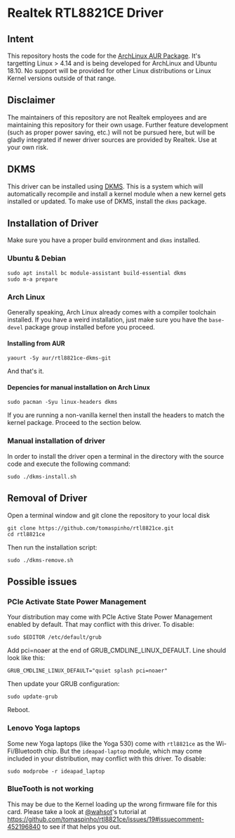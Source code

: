 # Realtek RTL8821CE Driver

## Intent
This repository hosts the code for the [ArchLinux AUR Package](https://aur.archlinux.org/packages/rtl8821ce-dkms-git/). It's targetting Linux > 4.14 and is being developed for ArchLinux and Ubuntu 18.10. No support will be provided for other Linux distributions or Linux Kernel versions outside of that range.

## Disclaimer
The maintainers of this repository are not Realtek employees and are maintaining this repository for their own usage. Further feature development (such as proper power saving, etc.) will not be pursued here, but will be gladly integrated if newer driver sources are provided by Realtek. Use at your own risk.

## DKMS
This driver can be installed using [DKMS](http://linux.dell.com/dkms/). This is a system which will automatically recompile and install a kernel module when a new kernel gets installed or updated. To make use of DKMS, install the `dkms` package.


## Installation of Driver
Make sure you have a proper build environment and `dkms` installed.

### Ubuntu & Debian
```
sudo apt install bc module-assistant build-essential dkms
sudo m-a prepare
```

### Arch Linux
Generally speaking, Arch Linux already comes with a compiler toolchain installed. If you have a weird installation, just make sure you have the `base-devel` package group installed before you proceed.

#### Installing from AUR
```
yaourt -Sy aur/rtl8821ce-dkms-git
```
And that's it.

#### Depencies for manual installation on Arch Linux
```
sudo pacman -Syu linux-headers dkms
```
If you are running a non-vanilla kernel then install the headers to match the kernel package. Proceed to the section below.

### Manual installation of driver
In order to install the driver open a terminal in the directory with the source code and execute the following command:
```
sudo ./dkms-install.sh
```

## Removal of Driver
Open a terminal window and git clone the repository to your local disk

```
git clone https://github.com/tomaspinho/rtl8821ce.git
cd rtl8821ce
```

Then run the installation script:
```
sudo ./dkms-remove.sh
```

## Possible issues

### PCIe Activate State Power Management
Your distribution may come with PCIe Active State Power Management enabled by default. That may conflict with this driver. To disable:

```
sudo $EDITOR /etc/default/grub
```
Add pci=noaer at the end of GRUB_CMDLINE_LINUX_DEFAULT. Line should look like this:

```
GRUB_CMDLINE_LINUX_DEFAULT="quiet splash pci=noaer"
```

Then update your GRUB configuration:
```
sudo update-grub
```

Reboot.

### Lenovo Yoga laptops

Some new Yoga laptops (like the Yoga 530) come with `rtl8821ce` as the Wi-Fi/Bluetooth chip. But the `ideapad-laptop` module, which may come included in your distribution, may conflict with this driver. To disable:

```
sudo modprobe -r ideapad_laptop
```

### BlueTooth is not working

This may be due to the Kernel loading up the wrong firmware file for this card. Please take a look at [@wahsot](https://github.com/wahsot)'s tutorial at https://github.com/tomaspinho/rtl8821ce/issues/19#issuecomment-452196840 to see if that helps you out.
